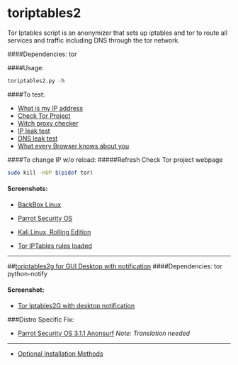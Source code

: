 # toriptables2

Tor Iptables script is an anonymizer that sets up iptables and tor to route all services and traffic including DNS through the tor network.

####Dependencies:
tor

####Usage:
```python
toriptables2.py -h
```
####To test:
* [What is my IP address](http://whatismyipaddress.com)
* [Check Tor Project](https://check.torproject.org)
* [Witch proxy checker](http://witch.valdikss.org.ru)
* [IP leak test](http://www.doileak.com/)
* [DNS leak test](http://dnsleaktest.com)
* [What every Browser knows about you](http://webkay.robinlinus.com/)


####To change IP w/o reload:
#####Refresh Check Tor project webpage
```bash
sudo kill -HUP $(pidof tor)
```

#### Screenshots:
* [BackBox Linux](https://drive.google.com/open?id=0B79r4wTVj-CZQ1ZBeG0xdHFiN0k)

* [Parrot Security OS](http://bit.ly/2b6IjNP)

* [Kali Linux, Rolling Edition](http://bit.ly/1otCXOn)

* [Tor IPTables rules loaded](http://bit.ly/1NjmDLn)

---
##[toriptables2g for GUI Desktop with notification](https://bitbucket.org/ruped24/toriptables2g/src)
####Dependencies:
tor python-notify

#### Screenshot:
* [Tor Iptables2G with desktop notification](http://bit.ly/2bJO9WA)


###Distro Specific Fix:
* [Parrot Security OS 3.1.1 Anonsurf](https://www.inforge.net/xi/threads/parrot-security-os-3-1-1-anonsurf-fix-tor-by-vap0r.457379/) *Note: Translation needed*

---
* [Optional Installation Methods](https://github.com/ruped24/toriptables2/wiki/Optional-Installation-methods-for-toriptables2.py)
